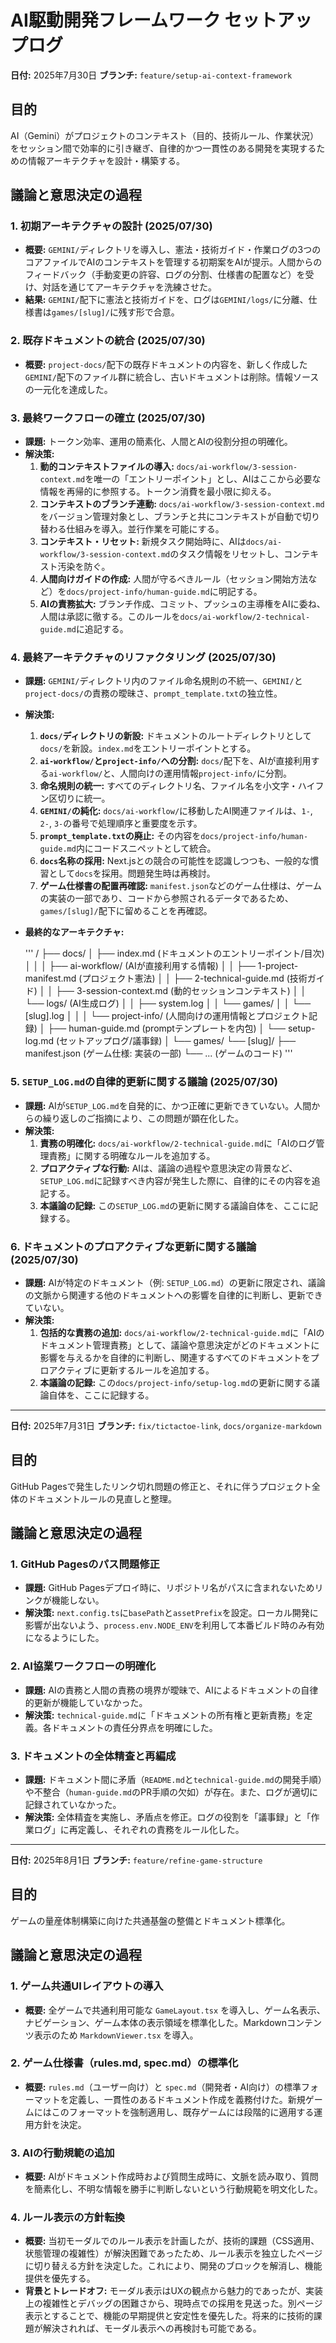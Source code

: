 # AI駆動開発フレームワーク セットアップログ

**日付:** 2025年7月30日
**ブランチ:** `feature/setup-ai-context-framework`

## 目的

AI（Gemini）がプロジェクトのコンテキスト（目的、技術ルール、作業状況）をセッション間で効率的に引き継ぎ、自律的かつ一貫性のある開発を実現するための情報アーキテクチャを設計・構築する。

## 議論と意思決定の過程

### 1. 初期アーキテクチャの設計 (2025/07/30)

-   **概要:** `GEMINI/`ディレクトリを導入し、憲法・技術ガイド・作業ログの3つのコアファイルでAIのコンテキストを管理する初期案をAIが提示。人間からのフィードバック（手動変更の許容、ログの分割、仕様書の配置など）を受け、対話を通じてアーキテクチャを洗練させた。
-   **結果:** `GEMINI/`配下に憲法と技術ガイドを、ログは`GEMINI/logs/`に分離、仕様書は`games/[slug]/`に残す形で合意。

### 2. 既存ドキュメントの統合 (2025/07/30)

-   **概要:** `project-docs/`配下の既存ドキュメントの内容を、新しく作成した`GEMINI/`配下のファイル群に統合し、古いドキュメントは削除。情報ソースの一元化を達成した。

### 3. 最終ワークフローの確立 (2025/07/30)

-   **課題:** トークン効率、運用の簡素化、人間とAIの役割分担の明確化。
-   **解決策:**
    1.  **動的コンテキストファイルの導入:** `docs/ai-workflow/3-session-context.md`を唯一の「エントリーポイント」とし、AIはここから必要な情報を再帰的に参照する。トークン消費を最小限に抑える。
    2.  **コンテキストのブランチ連動:** `docs/ai-workflow/3-session-context.md`をバージョン管理対象とし、ブランチと共にコンテキストが自動で切り替わる仕組みを導入。並行作業を可能にする。
    3.  **コンテキスト・リセット:** 新規タスク開始時に、AIは`docs/ai-workflow/3-session-context.md`のタスク情報をリセットし、コンテキスト汚染を防ぐ。
    4.  **人間向けガイドの作成:** 人間が守るべきルール（セッション開始方法など）を`docs/project-info/human-guide.md`に明記する。
    5.  **AIの責務拡大:** ブランチ作成、コミット、プッシュの主導権をAIに委ね、人間は承認に徹する。このルールを`docs/ai-workflow/2-technical-guide.md`に追記する。

### 4. 最終アーキテクチャのリファクタリング (2025/07/30)

-   **課題:** `GEMINI/`ディレクトリ内のファイル命名規則の不統一、`GEMINI/`と`project-docs/`の責務の曖昧さ、`prompt_template.txt`の独立性。
-   **解決策:**
    1.  **`docs/`ディレクトリの新設:** ドキュメントのルートディレクトリとして`docs/`を新設。`index.md`をエントリーポイントとする。
    2.  **`ai-workflow/`と`project-info/`への分割:** `docs/`配下を、AIが直接利用する`ai-workflow/`と、人間向けの運用情報`project-info/`に分割。
    3.  **命名規則の統一:** すべてのディレクトリ名、ファイル名を小文字・ハイフン区切りに統一。
    4.  **`GEMINI/`の純化:** `docs/ai-workflow/`に移動したAI関連ファイルは、`1-`, `2-`, `3-`の番号で処理順序と重要度を示す。
    5.  **`prompt_template.txt`の廃止:** その内容を`docs/project-info/human-guide.md`内にコードスニペットとして統合。
    6.  **`docs`名称の採用:** Next.jsとの競合の可能性を認識しつつも、一般的な慣習として`docs`を採用。問題発生時は再検討。
    7.  **ゲーム仕様書の配置再確認:** `manifest.json`などのゲーム仕様は、ゲームの実装の一部であり、コードから参照されるデータであるため、`games/[slug]/`配下に留めることを再確認。

-   **最終的なアーキテクチャ:**

    '''
    /
    ├── docs/
    │   ├── index.md                 (ドキュメントのエントリーポイント/目次)
    │   │
    │   ├── ai-workflow/             (AIが直接利用する情報)
    │   │   ├── 1-project-manifest.md  (プロジェクト憲法)
    │   │   ├── 2-technical-guide.md   (技術ガイド)
    │   │   ├── 3-session-context.md   (動的セッションコンテキスト)
    │   │   └── logs/                  (AI生成ログ)
    │   │       ├── system.log
    │   │       └── games/
    │   │           └── [slug].log
    │   │
    │   └── project-info/            (人間向けの運用情報とプロジェクト記録)
    │       ├── human-guide.md         (promptテンプレートを内包)
    │       └── setup-log.md           (セットアップログ/議事録)
    │
    └── games/
        └── [slug]/
            ├── manifest.json          (ゲーム仕様: 実装の一部)
            └── ...                    (ゲームのコード)
    '''

### 5. `SETUP_LOG.md`の自律的更新に関する議論 (2025/07/30)

-   **課題:** AIが`SETUP_LOG.md`を自発的に、かつ正確に更新できていない。人間からの繰り返しのご指摘により、この問題が顕在化した。
-   **解決策:**
    1.  **責務の明確化:** `docs/ai-workflow/2-technical-guide.md`に「AIのログ管理責務」に関する明確なルールを追加する。
    2.  **プロアクティブな行動:** AIは、議論の過程や意思決定の背景など、`SETUP_LOG.md`に記録すべき内容が発生した際に、自律的にその内容を追記する。
    3.  **本議論の記録:** この`SETUP_LOG.md`の更新に関する議論自体を、ここに記録する。

### 6. ドキュメントのプロアクティブな更新に関する議論 (2025/07/30)

-   **課題:** AIが特定のドキュメント（例: `SETUP_LOG.md`）の更新に限定され、議論の文脈から関連する他のドキュメントへの影響を自律的に判断し、更新できていない。
-   **解決策:**
    1.  **包括的な責務の追加:** `docs/ai-workflow/2-technical-guide.md`に「AIのドキュメント管理責務」として、議論や意思決定がどのドキュメントに影響を与えるかを自律的に判断し、関連するすべてのドキュメントをプロアクティブに更新するルールを追加する。
    2.  **本議論の記録:** この`docs/project-info/setup-log.md`の更新に関する議論自体を、ここに記録する。

---

**日付:** 2025年7月31日
**ブランチ:** `fix/tictactoe-link`, `docs/organize-markdown`

## 目的

GitHub Pagesで発生したリンク切れ問題の修正と、それに伴うプロジェクト全体のドキュメントルールの見直しと整理。

## 議論と意思決定の過程

### 1. GitHub Pagesのパス問題修正
- **課題:** GitHub Pagesデプロイ時に、リポジトリ名がパスに含まれないためリンクが機能しない。
- **解決策:** `next.config.ts`に`basePath`と`assetPrefix`を設定。ローカル開発に影響が出ないよう、`process.env.NODE_ENV`を利用して本番ビルド時のみ有効になるようにした。

### 2. AI協業ワークフローの明確化
- **課題:** AIの責務と人間の責務の境界が曖昧で、AIによるドキュメントの自律的更新が機能していなかった。
- **解決策:** `technical-guide.md`に「ドキュメントの所有権と更新責務」を定義。各ドキュメントの責任分界点を明確にした。

### 3. ドキュメントの全体精査と再編成
- **課題:** ドキュメント間に矛盾（`README.md`と`technical-guide.md`の開発手順）や不整合（`human-guide.md`のPR手順の欠如）が存在。また、ログが適切に記録されていなかった。
- **解決策:** 全体精査を実施し、矛盾点を修正。ログの役割を「議事録」と「作業ログ」に再定義し、それぞれの責務をルール化した。

---

**日付:** 2025年8月1日
**ブランチ:** `feature/refine-game-structure`

## 目的
ゲームの量産体制構築に向けた共通基盤の整備とドキュメント標準化。

## 議論と意思決定の過程

### 1. ゲーム共通UIレイアウトの導入
- **概要:** 全ゲームで共通利用可能な `GameLayout.tsx` を導入し、ゲーム名表示、ナビゲーション、ゲーム本体の表示領域を標準化した。Markdownコンテンツ表示のため `MarkdownViewer.tsx` を導入。

### 2. ゲーム仕様書（rules.md, spec.md）の標準化
- **概要:** `rules.md`（ユーザー向け）と `spec.md`（開発者・AI向け）の標準フォーマットを定義し、一貫性のあるドキュメント作成を義務付けた。新規ゲームにはこのフォーマットを強制適用し、既存ゲームには段階的に適用する運用方針を決定。

### 3. AIの行動規範の追加
- **概要:** AIがドキュメント作成時および質問生成時に、文脈を読み取り、質問を簡素化し、不明な情報を勝手に判断しないという行動規範を明文化した。

### 4. ルール表示の方針転換
- **概要:** 当初モーダルでのルール表示を計画したが、技術的課題（CSS適用、状態管理の複雑性）が解決困難であったため、ルール表示を独立したページに切り替える方針を決定した。これにより、開発のブロックを解消し、機能提供を優先する。
- **背景とトレードオフ:** モーダル表示はUXの観点から魅力的であったが、実装上の複雑性とデバッグの困難さから、現時点での採用を見送った。別ページ表示とすることで、機能の早期提供と安定性を優先した。将来的に技術的課題が解決されれば、モーダル表示への再検討も可能である。